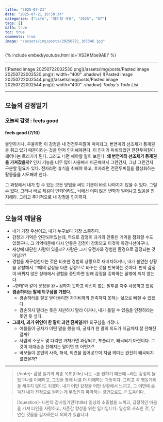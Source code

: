 ```yaml
---
title: "2025-07-21"
date: "2025-07-21 10:50:34"
categories: ["Life", "회피형 극복", "2025", "07"]
tags: []
math: true
toc: true
comments: true
image: "/assets/img/posts/20250721_165346.jpg"
---
```


{% include embed/youtube.html id='XS3KMbe9AEI' %}



---

![Pasted image 20250722002530.png](/assets/img/posts/Pasted image 20250722002530.png){: width="400" .shadow}
![Pasted image 20250722002544.png](/assets/img/posts/Pasted image 20250722002544.png){: width="400" .shadow}
_Today's Todo List_

---
## 오늘의 감정일기

### 오늘의 감정 : feels good
#### feels good (7/10)
불안하거나, 우울하면 이 감정은 내 전전두피질이 마미되고, 변연계외 선조체가 통제권을 쥐고 있기 때문이라는 것을 먼저 인지해야한다. 이 인지가 마비되었던 전전두피질이 깨어나는 트리거가 된다. 그러고 나면 해야할 일이 보인다. **왜 변연계와 선조체가 통제권을 가져갔을까?** 인지 기능을 너무 많이 사용해서 피곤해져서 그런건지, 그냥 그런건지 구분할 필요가 있다. 전자라면 휴식을 취해야 하고, 후자라면 전전두피질을 활성화하는 활동들을 시도해야 한다.

그 과정에서 내가 할 수 있는 모든 방법을 써도 기분이 바로 나아지지 않을 수 있다. 그럴 수 있다. 그러나 바로 체감이 안되더라도, 뇌에선 이미 많은 변화가 일어나고 있음을 인지해라. 그리고 주기적으로 내 감정을 인지하자.

---
## 오늘의 깨달음

- 내가 가장 우선이고, 내가 누구보다 가장 소중하다.
- 감정과 기억은 연관되어있는데, 역으로 감정이 과거의 안좋은 기억을 점화할 수도 있겠구나. 그 기억때문에 다시 안좋은 감정이 강화되고 이것이 하강나선이구나.
- 새상에 대단한 사람이 있을까? 사람은 그저 유전자와 경험한 환경으로 결정되는 것 아닐까?
- 경험을 재구성한다는 것은 비슷한 경험의 상황으로 재배치하거나, 내가 불안한 상황을 유발해서 그때의 감정을 다른 감정으로 바꾸는 것을 반복하는 것이다. 만약 감정이 바뀌지 않은 상태에서 경험을 중단하면 원래 감정을 강화하는 꼴밖에 되지 않는다.
- ~한데'와 같이 문장을 완ㅅ겅하지 못하고 확신이 없는 말투를 자주 사용하고 있음.
- **겸손하라는 말에 의구심을 가졌다.** 
	- 겸손하라를 잘못 받아들이면 자기비하와 만족하지 못하는 삶으로 빠질 수 있겠다.
	- 겸손하지 말라는 뜻은 자만하지 말라 이거나, 내가 틀릴 수 있음을 인정하라는 뜻인 듯 싶다.
- **그래서, 과거 위인이 한 말이 과연 진짜일까?** 의구심을 가졌다. 
	- 예를들어 공자가 어떤 말을 했을 때, 공자가 한 말의 의도가 지금까지 잘 전해진걸까? 
	- 사람의 소문도 몇 다리만 거쳐가면 과장되고, 부풀리고, 왜곡되기 마련이다. 그것이 대대손손 전해지는 말이면 또 어떤가?
	- 바보들이 본인의 사족, 해석, 의견을 집어넣으며 지금 의미는 완전히 왜곡되지 않았을까?

---

> [!note]- 감정 일기의 최종 목표{title}
> 나는 ~를 원하기 때문에 ~라는 감정이 들었구나를 이해하고, 그것을 통해 나를 더 이해하는 과정이다.
> 그리고 꼭 행동계획을 세우지 않아도 되겠다. 내가 어떤 감정을 어떤 상황에서 느끼고, 그 이면에 숨겨진 내가 진정으로 원하는게 무엇인지 파악하는 것만으로도 큰 도움이다. 

> [!question]- 나만의 감사일기란?{title}
> 일상의 소중함을 느끼고, 긍정적인 마음을 가져 타인을 사랑하고, 자존감 향상을 위한 일기입니다. 일상의 사소한 것, 당연한 것들을 감사하는데 의의가 있습니다.
